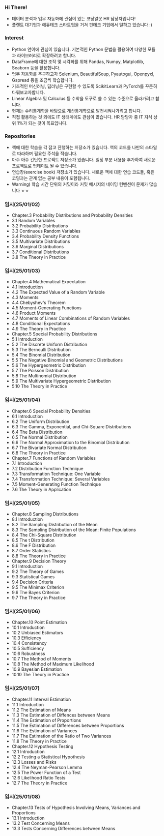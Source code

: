 ### Hi There!
- 데이터 분석과 업무 자동화에 관심이 있는 코딩알못 HR 담당자입니다!
- 플랜트 대기업과 에듀테크 스타트업을 거쳐 핀테크 기업에서 일하고 있습니다 :)

### Interest
- Python 언어에 관심이 있습니다. 기본적인 Python 문법을 활용하여 다양한 모듈과 라이브러리로 확장하려고 합니다.
- DataFrame에 대한 조작 및 시각화를 위해 Pandas, Numpy, Matplotlib, Seaborn 등을 활용합니다.
- 업무 자동화를 추구하고자 Selenium, BeautifulSoup, Pyautogui, Openpyxl, Gspread 등을 조금씩 학습합니다.
- 기초적인 머신러닝, 딥러닝은 구현할 수 있도록 ScikitLearn과 PyTorch를 꾸준히 다뤄보고자합니다.
- Linear Algebra 및 Calculus 등 수학을 도구로 쓸 수 있는 수준으로 올라가려고 합니다.
- 현재는 수리통계학을 바탕으로 계산통계학으로 발전시켜나가려고 합니다.
- 직접 활용하는 것 외에도 IT 생태계에도 관심이 많습니다. HR 담당자 중 IT 지식 상위 1%가 되는 것이 목표입니다.

### Repositories
- 책에 대한 학습을 각 잡고 진행하는 저장소가 있습니다. 책의 코드를 나만의 스타일로 따라하며 필요한 주석을 적습니다.
- 아주 아주 간단한 프로젝트 저장소가 있습니다. 일정 부분 내용을 추가하여 새로운 프로젝트로 업데이트 될 수 있습니다.
- 연습장(exercise book) 저장소가 있습니다. 새로운 책에 대한 연습 코드들, 혹은 코딩과는 관계 없는 공부 내용이 포함됩니다.
- Warning) 학습 시간 단위의 커밋이라 커밋 메시지의 네이밍 컨벤션이 문제가 많습니다 ㅠㅠ

### 임시(25/01/02)
- Chapter.3 Probability Distributions and Probability Densities
-   3.1 Random Variables
-   3.2 Probability Distributions
-   3.3 Continuous Random Variables
-   3.4 Probability Density Functions
-   3.5 Multivariate Distributions
-   3.6 Marginal Distributions
-   3.7 Conditional Distributions
-   3.8 The Theory in Practice

### 임시(25/01/03)
- Chapter.4 Mathematical Expectation
-   4.1 Introduction
-   4.2 The Expected Value of a Random Variable
-   4.3 Moments
-   4.4 Chebyshev's Theorem
-   4.5 Moment-Generating Functions
-   4.6 Product Moments
-   4.7 Moments of Linear Combinations of Random Variables
-   4.8 Conditional Expectations
-   4.9 The Theory in Practice
- Chapter.5 Special Probability Distributions
-   5.1 Introduction
-   5.2 The Discrete Uniform Distribution
-   5.3 The Bernoulli Distribution
-   5.4 The Binomial Distribution
-   5.5 The Negative Binomial and Geometric Distributions
-   5.6 The Hypergeometric Distribution
-   5.7 The Poisson Distribution
-   5.8 The Multinomial Distribution
-   5.9 The Multivariate Hypergeometric Distribution
-   5.10 The Theory in Practice

### 임시(25/01/04)
- Chapter.6 Special Probability Densities
-   6.1 Introduction
-   6.2 The Uniform Distribution
-   6.3 The Gamma, Exponential, and Chi-Square Distributions
-   6.4 The Beta Distribution
-   6.5 The Normal Distribution
-   6.6 The Normal Approximation to the Binomial Distribution
-   6.7 The Bivariate Normal Distribution
-   6.8 The Theory in Practice
- Chapter.7 Functions of Random Variables
-   7.1 Introduction
-   7.2 Distribution Function Technique
-   7.3 Transformation Technique: One Variable
-   7.4 Transformation Technique: Several Variables
-   7.5 Moment-Generating Function Technique
-   7.6 The Theory in Application

### 임시(25/01/05)
- Chapter.8 Sampling Distributions
-   8.1 Introduction
-   8.2 The Sampling Distribution of the Mean
-   8.3 The Sampling Distribution of the Mean: Finite Populations
-   8.4 The Chi-Square Distribution
-   8.5 The t Distribution
-   8.6 The F Distribution
-   8.7 Order Statistics
-   8.8 The Theory in Practice
- Chapter.9 Decision Theory
-   9.1 Introduction
-   9.2 The Theory of Games
-   9.3 Statistical Games
-   9.4 Decision Criteria
-   9.5 The Minimax Criterion
-   9.6 The Bayes Criterion
-   9.7 The Theory in Practice

### 임시(25/01/06)
- Chapter.10 Point Estimation
-   10.1 Introduction
-   10.2 Unbiased Estimators
-   10.3 Efficiency
-   10.4 Consistency
-   10.5 Sufficiency
-   10.6 Robustness
-   10.7 The Method of Moments
-   10.8 The Method of Maximum Likelihood
-   10.9 Bayesian Estimation
-   10.10 The Theory in Practice

### 임시(25/01/07)
- Chapter.11 Interval Estimation
-   11.1 Introduction
-   11.2 The Estimation of Means
-   11.3 The Estimation of Diffences between Means
-   11.4 The Estimation of Proportions
-   11.5 The Estimation of Differences between Proportions
-   11.6 The Estimation of Variances
-   11.7 The Estimation of the Ratio of Two Variances
-   11.8 The Theory in Practice
- Chapter.12 Hypothesis Testing
-   12.1 Introduction
-   12.2 Testing a Statistical Hypothesis
-   12.3 Losses and Risks
-   12.4 The Neyman-Pearson Lemma
-   12.5 The Power Function of a Test
-   12.6 Likelihood Ratio Tests
-   12.7 The Theory in Practice

### 임시(25/01/08)
- Chapter.13 Tests of Hypothesis Involving Means, Variances and Proportions
-   13.1 Introduction
-   13.2 Test Concerning Means
-   13.3 Tests Concerning Differences between Means


<!---
minstrel1149/minstrel1149 is a ✨ special ✨ repository because its `README.md` (this file) appears on your GitHub profile.
You can click the Preview link to take a look at your changes.
--->
